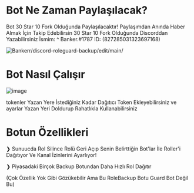 # Bot Ne Zaman Paylaşılacak? 
Bot 30 Star 10 Fork  Olduğunda Paylaşılacaktır!
Paylaşımdan Anında Haber Almak İçin Takip Edebilirsin
30 Star 10 Fork Olduğunda Discorddan Yazabilirsiniz İsmim: ^ Banker.#1787 ID: (827285031323697168)

<img src="https://komarev.com/ghpvc/?username=discord-roleguard-backup-main&label=Ziyaretçi%20Sayısı&color=da004e" alt="Bankerr/discord-roleguard-backup/edit/main/" /> <p>
# Bot Nasıl Çalışır

![image](https://user-images.githubusercontent.com/85123990/131266783-849aecf6-3dd3-4b13-a5f4-9252f8bb067b.png)


tokenler Yazan Yere İstediğiniz Kadar Dağıtıcı Token Ekleyebilirsiniz ve ayarlar Yazan Yeri Doldurup Rahatlıkla Kullanabilirsiniz 

# Botun Özellikleri

❯ Sunuucda Rol Silince Rolü Geri Açıp Senin Belirttiğin Bot'lar İle Roller'i Dağıtıyor Ve Kanal İzinlerini Ayarlıyor!

❯ Piyasadaki Birçok Backup Botundan Daha Hızlı Rol Dağıtır 

(Çok Özellik Yok Gibi Gözükebilir Ama Bu RoleBackup Botu Guard Bot Değil Bu)
